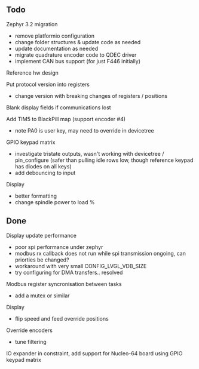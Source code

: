 Todo
----

Zephyr 3.2 migration
 - remove platformio configuration
 - change folder structures & update code as needed
 - update documentation as needed
 - migrate quadrature encoder code to QDEC driver
 - implement CAN bus support (for just F446 initially)

Reference hw design

Put protocol version into registers
 - change version with breaking changes of registers / positions
 
Blank display fields if communications lost

Add TIM5 to BlackPill map (support encoder #4)
 - note PA0 is user key, may need to override in devicetree

GPIO keypad matrix
 - investigate tristate outputs, wasn't working with devicetree / pin_configure
   (safer than pulling idle rows low, though reference keypad has diodes on all keys)
 - add debouncing to input

Display
 - better formatting
 - change spindle power to load %

Done
----
Display update performance
 - poor spi performance under zephyr
 - modbus rx callback does not run while spi transmission ongoing, can priorties be changed?
 - workaround with very small CONFIG_LVGL_VDB_SIZE
 - try configuring for DMA transfers.. resolved

Modbus register syncronisation between tasks
 - add a mutex or similar

Display
 - flip speed and feed override positions

Override encoders
 - tune filtering

IO expander in constraint, add support for Nucleo-64 board using GPIO keypad matrix
